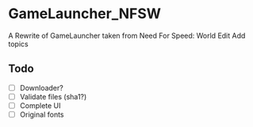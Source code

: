 # GameLauncher_NFSW
A Rewrite of GameLauncher taken from Need For Speed: World Edit Add topics

## Todo
- [ ] Downloader?
- [ ] Validate files (sha1?)
- [ ] Complete UI
- [ ] Original fonts
